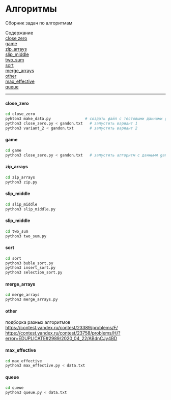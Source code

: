 # Алгоритмы

Сборник задач по алгоритмам

Содержание  
[close zero](#close_zero)  
[game](#game)  
[zip_arrays](#zip_arrays)  
[slip_middle](#slip_middle)  
[two_sum](#two_sum)  
[sort](#sort)  
[merge_arrays](#merge_arrays)  
[other](#other)  
[max_effective](#max_effective)  
[queue](#queue)

<hr/>

#### close_zero

```bash
cd close_zero
pyhton3 make_data.py               # создать файл с тестовыми данными gandon.txt
python3 close_zero.py < gandon.txt   # запустить вариант 1
python3 variant_2 < gandon.txt       # запустить вариант 2
```

#### game

```bash
cd game
python3 close_zero.py < gandon.txt   # запустить алгоритм с данными gandon.txt
```

#### zip_arrays

```bash
cd zip_arrays
python3 zip.py
```

#### slip_middle

```bash
cd slip_middle
python3 slip_middle.py
```

#### slip_middle

```bash
cd two_sum
python3 two_sum.py
```

#### sort

```bash
cd sort
python3 buble_sort.py
python3 insert_sort.py
python3 selection_sort.py
```

#### merge_arrays

```bash
cd merge_arrays
python3 merge_arrays.py
```

#### other

подборка разных алгоритмов  
https://contest.yandex.ru/contest/23389/problems/F/
https://contest.yandex.ru/contest/23758/problems/H/?error=EDUPLICATE#2989/2020_04_22/ABdnCJy4BD

#### max_effective

```bash
cd max_effective
python3 max_effective.py < data.txt
```

#### queue

```bash
cd queue
python3 queue.py < data.txt
```